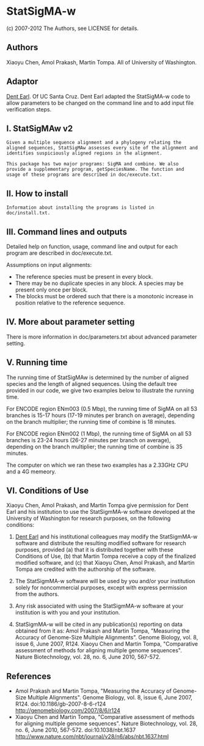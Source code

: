 # StatSigMA-w
(c) 2007-2012 The Authors, see LICENSE for details.

## Authors
Xiaoyu Chen, Amol Prakash, Martin Tompa. All of University of Washington.

## Adaptor
[Dent Earl](https://github.com/dentearl/). Of UC Santa Cruz. Dent Earl adapted the StatSigMA-w code to allow parameters to be changed on the command line and to add input file verification steps.

## I. StatSigMAw v2 

    Given a multiple sequence alignment and a phylogeny relating the aligned sequences, StatSigMAw assesses every site of the alignment and identifies suspiciously aligned regions in the alignment. 

    This package has two major programs: SigMA and combine. We also provide a supplementary program, getSpeciesName. The function and usage of these programs are described in doc/execute.txt.

## II. How to install

    Information about installing the programs is listed in doc/install.txt.

## III. Command lines and outputs

Detailed help on function, usage, command line and output for each program are described in doc/execute.txt.

Assumptions on input alignments:
* The reference species must be present in every block.
* There may be no duplicate species in any block. A species may be present only once per block.
* The blocks must be ordered such that there is a monotonic increase in position relative to the reference sequence.

## IV. More about parameter setting

There is more information in doc/parameters.txt about advanced parameter setting.


## V. Running time

The running time of StatSigMAw is determined by the number of aligned species and the length of aligned sequences. Using the default tree provided in our code, we give two examples below to illustrate the running time.

For ENCODE region ENm003 (0.5 Mbp), the running time of SigMA on all 53 branches is 15-17 hours (17-19 minutes per branch on average), depending on the branch multiplier; the running time of combine is 18 minutes. 

For ENCODE region ENm002 (1 Mbp), the running time of SigMA on all 53 branches is 23-24 hours (26-27 minutes per branch on average), depending on the branch multiplier; the running time of combine is 35 minutes.

The computer on which we ran these two examples has a 2.33GHz CPU and a 4G memeory. 

## VI. Conditions of Use

Xiaoyu Chen, Amol Prakash, and Martin Tompa give permission for Dent Earl and his institution to use the StatSigmMA-w software developed at the University of Washington for research purposes, on the following conditions:

1. [Dent Earl](https://github.com/dentearl/) and his institutional colleagues may modify the StatSigmMA-w software and distribute the resulting modified software for research purposes, provided (a) that it is distributed together with these Conditions of Use, (b) that Martin Tompa receive a copy of the finalized modified software, and (c) that Xiaoyu Chen, Amol Prakash, and Martin Tompa are credited with the authorship of the software.

2. The StatSigmMA-w software will be used by you and/or your institution solely for noncommercial purposes, except with express permission from the authors.

3. Any risk associated with using the StatSigmMA-w software at your institution is with you and your institution.

4. StatSigmMA-w will be cited in any publication(s) reporting on data obtained from it as:
    Amol Prakash and Martin Tompa, "Measuring the Accuracy of Genome-Size Multiple Alignments". Genome Biology, vol. 8, issue 6, June 2007, R124.
    Xiaoyu Chen and Martin Tompa, "Comparative assessment of methods for aligning multiple genome sequences". Nature Biotechnology, vol. 28, no. 6, June 2010, 567-572.

## References
* Amol Prakash and Martin Tompa, "Measuring the Accuracy of Genome-Size Multiple Alignments". Genome Biology, vol. 8, issue 6, June 2007, R124. doi:10.1186/gb-2007-8-6-r124 http://genomebiology.com/2007/8/6/r124
* Xiaoyu Chen and Martin Tompa, "Comparative assessment of methods for aligning multiple genome sequences". Nature Biotechnology, vol. 28, no. 6, June 2010, 567-572. doi:10.1038/nbt.1637 http://www.nature.com/nbt/journal/v28/n6/abs/nbt.1637.html

